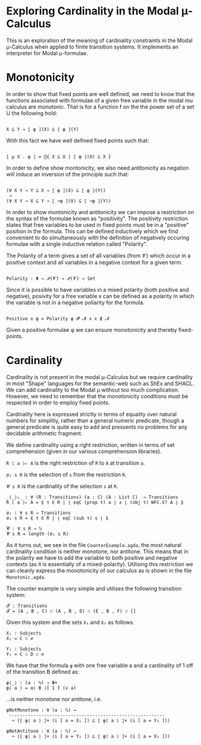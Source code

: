 Exploring Cardinality in the Modal μ-Calculus 
==============================================

This is an exploration of the meaning of cardinality constraints in
the Modal μ-Calculus when applied to finite transition systems. It
implements an interpreter for Modal μ-formulae.

Monotonicity 
============

In order to show that fixed points are well defined, we need to know
that the functions associated with formulae of a given free variable
in the modal mu calculus are monotonic. That is for a function f on
the the power set of a set U the following hold:

~~~

X ⊆ Y → ⟦ φ ⟧(X) ⊆ ⟦ φ ⟧(Y)

~~~

With this fact we have well defined fixed points such that: 

~~~

⟦ μ X . φ ⟧ ≔ ⋂{ X ⊆ U | ⟦ φ ⟧(X) ⊆ X }

~~~ 

In order to define show montonicity, we also need antitonicity as negation 
will induce an inversion of the principle such that: 

~~~

(∀ X Y → Y ⊆ X → ⟦ φ ⟧(X) ⊆ ⟦ φ ⟧(Y))
 → 
(∀ X Y → X ⊆ Y → ⟦ ¬φ ⟧(X) ⊆ ⟦ ¬φ ⟧(Y))

~~~

In order to show montonicity and antitonicity we can impose a
restriction on the syntax of the formulae known as "positivity". The
positivity restriction states that free variables to be used in fixed
points must be in a "positive" position in the formula. This can be
defined inductively which we find convenient to do simultaneously with
the definition of negatively occuring formulae with a single inductive
relation called "Polarity". 

The Polarity of a term gives a set of all variables (from 𝓥) which occur 
in a positive context and all variables in a negative context for a given term. 

~~~

Polarity : Φ → 𝒫(𝓥) → 𝒫(𝓥) → Set

~~~

Since it is possible to have variables in a mixed polarity (both
positive and negative), posivity for a free variable x can be defined
as a polarity in which the variable is not in a negative poliarity for
the formula.

~~~

Positive x φ ≔ Polarity φ 𝓟 𝓝 ∧ x ∉ 𝓝

~~~

Given a positive formulae φ we can ensure monotonicity and thereby
fixed-points.

Cardinality 
===========

Cardinality is not present in the modal μ-Calculus but we require
cardinality in most "Shape" languages for the semantic-web such as
ShEx and SHACL. We can add cardinality to the Modal μ without too much
complication. However, we need to remember that the monotonicity
conditions must be respected in order to employ fixed points. 

Cardinality here is expressed strictly in terms of equality over
natural numbers for simplitiy, rather than a general numeric
predicate, though a general predicate is quite easy to add and
pressents no problems for any decidable arithmetic fragment.

We define cardinality using a right restriction, written in terms of
set comprehension (given in our various comprehension libraries). 

`R ⟨ a ⟩▹ A` is the right restriction of `R` to `A` at transition `a`. 

`σ₁ s R` is the selection of `s` from the restriction `R`.

`𝓒 s R` is the cardinality of the selection `s` at `R`.

~~~
_⟨_⟩▹_ : ∀ (R : Transitions) (a : C) (A : List C)  → Transitions
R ⟨ a ⟩▹ A = ⟪ τ ∈ R ∣ ⌊ eqC (prop τ) a ⌋ ∧ ⌊ (obj τ) WFC.∈? A ⌋ ⟫

σ₁ : ∀ s R → Transitions
σ₁ s R = ⟪ τ ∈ R ∣ ⌊ eqC (sub τ) s ⌋ ⟫

𝓒 : ∀ s R → ℕ
𝓒 s R = length (σ₁ s R)
~~~

As it turns out, we see in the file `CounterExample.agda`, the most
natural cardinality condition is neither monotone, nor antitone. This
means that in the polarity we have to add the variable to both
positive and negative contexts (as it is essentially of a
mixed-polarity). Utilising this restriction we can cleanly express the
monotonicity of our calculus as is shown in the file `Monotonic.agda`.

The counter example is very simple and utilises the following
transition system:

~~~
𝓣 : Transitions
𝓣 = (A , B , C) ∷ (A , B , D) ∷ (E , B , F) ∷ []
~~~

Given this system and the sets `X₁` and `X₂` as follows: 

~~~
X₁ : Subjects
X₁ = C ∷ ∅

Y₁ : Subjects
Y₁ = C ∷ D ∷ ∅
~~~

We have that the formula `φ` with one free variable a and a
cardinality of 1 off of the transition B defined as:

~~~
φ⟨_⟩ : (a : ℕ) → Φ+
φ⟨ a ⟩ = α⟨ B ⟩⁅ 1 ⁆ (v a)
~~~

...is neither monotone nor antitone, i.e.

~~~
φNotMonotone : ∀ (a : ℕ) → 
 ----------------------------------------------------------
  ¬ (⟦ φ⟨ a ⟩ ⟧+ (i [ a ≔ X₁ ]) ⊆ ⟦ φ⟨ a ⟩ ⟧+ (i [ a ≔ Y₁ ]))

φNotAntitone : ∀ (a : ℕ) →
  ¬ (⟦ φ⟨ a ⟩ ⟧+ (i [ a ≔ Y₂ ]) ⊆ ⟦ φ⟨ a ⟩ ⟧+ (i [ a ≔ X₂ ]))
~~~



